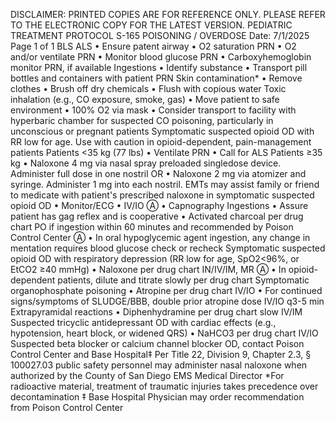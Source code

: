 DISCLAIMER: PRINTED COPIES ARE FOR REFERENCE ONLY. PLEASE REFER TO THE ELECTRONIC COPY FOR THE LATEST VERSION.
PEDIATRIC TREATMENT PROTOCOL S-165
POISONING / OVERDOSE
Date: 7/1/2025 Page 1 of 1
BLS ALS
• Ensure patent airway
• O2 saturation PRN
• O2 and/or ventilate PRN
• Monitor blood glucose PRN
• Carboxyhemoglobin monitor PRN, if available
Ingestions
• Identify substance
• Transport pill bottles and containers with patient
PRN
Skin contamination*
• Remove clothes
• Brush off dry chemicals
• Flush with copious water
Toxic inhalation (e.g., CO exposure, smoke, gas)
• Move patient to safe environment
• 100% O2 via mask
• Consider transport to facility with hyperbaric
chamber for suspected CO poisoning, particularly
in unconscious or pregnant patients
Symptomatic suspected opioid OD with RR low
for age. Use with caution in opioid-dependent,
pain-management patients
Patients <35 kg (77 lbs)
• Ventilate PRN
• Call for ALS
Patients ≥35 kg
• Naloxone 4 mg via nasal spray preloaded singledose device. Administer full dose in one nostril
OR
• Naloxone 2 mg via atomizer and syringe.
Administer 1 mg into each nostril.
EMTs may assist family or friend to medicate with
patient's prescribed naloxone in symptomatic
suspected opioid OD
• Monitor/ECG
• IV/IO Ⓐ
• Capnography
Ingestions
• Assure patient has gag reflex and is cooperative
• Activated charcoal per drug chart PO if ingestion within 60
minutes and recommended by Poison Control Center Ⓐ
• In oral hypoglycemic agent ingestion, any change in
mentation requires blood glucose check or recheck
Symptomatic suspected opioid OD with respiratory
depression (RR low for age, SpO2<96%, or EtCO2 ≥40
mmHg)
• Naloxone per drug chart IN/IV/IM, MR Ⓐ
• In opioid-dependent patients, dilute and titrate slowly per
drug chart
Symptomatic organophosphate poisoning
• Atropine per drug chart IV/IO
• For continued signs/symptoms of SLUDGE/BBB, double
prior atropine dose IV/IO q3-5 min
Extrapyramidal reactions
• Diphenhydramine per drug chart slow IV/IM
Suspected tricyclic antidepressant OD with cardiac
effects (e.g., hypotension, heart block, or widened QRS)
• NaHCO3 per drug chart IV/IO
Suspected beta blocker or calcium channel blocker OD,
contact Poison Control Center and Base Hospital‡
 Per Title 22, Division 9, Chapter 2.3, § 100027.03 public safety personnel may administer nasal naloxone when
authorized by the County of San Diego EMS Medical Director
*For radioactive material, treatment of traumatic injuries takes precedence over decontamination
‡ Base Hospital Physician may order recommendation from Poison Control Center

